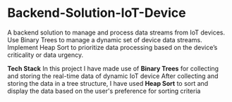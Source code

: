# Backend-Solution-IoT-Device
A backend solution to manage and process data streams from IoT devices. Use Binary Trees to manage a dynamic set of device data streams. Implement Heap Sort to prioritize data processing based on the device’s criticality or data urgency.

**Tech Stack**
In this project I have made use of **Binary Trees** for collecting and storing the real-time data of  dynamic IoT device
After collecting and storing the data in a tree structure, I have used **Heap Sort** to sort and display the data based on the user's preference for sorting criteria
